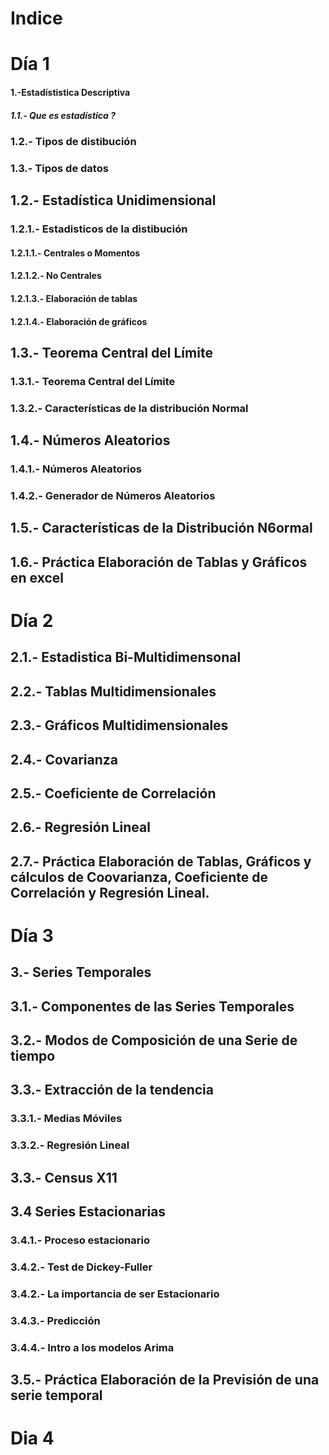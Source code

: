 # Indice

# Día 1

#### 1.-Estadístistica Descriptiva

##### 1.1.- Que es estadística ?
### 1.2.- Tipos de distibución
### 1.3.- Tipos de datos

## 1.2.- Estadística Unidimensional

### 1.2.1.- Estadisticos de la distibución
#### 1.2.1.1.- Centrales o Momentos
#### 1.2.1.2.- No Centrales
#### 1.2.1.3.- Elaboración de tablas
#### 1.2.1.4.- Elaboración de gráficos

## 1.3.- Teorema Central del Límite

### 1.3.1.- Teorema Central del Límite
### 1.3.2.- Características de la distribución Normal

## 1.4.- Números Aleatorios

### 1.4.1.- Números Aleatorios
### 1.4.2.- Generador de Números Aleatorios

## 1.5.- Características de la Distribución N6ormal

## 1.6.- Práctica Elaboración de Tablas y Gráficos en excel


# Día 2

## 2.1.- Estadistica Bi-Multidimensonal
## 2.2.- Tablas Multidimensionales
## 2.3.- Gráficos Multidimensionales
## 2.4.- Covarianza
## 2.5.- Coeficiente de Correlación
## 2.6.- Regresión Lineal

## 2.7.- Práctica Elaboración de Tablas, Gráficos y cálculos de Coovarianza, Coeficiente de Correlación y Regresión Lineal.

# Día 3

## 3.- Series Temporales

## 3.1.- Componentes de las Series Temporales
## 3.2.- Modos de Composición de una Serie de tiempo
## 3.3.- Extracción de la tendencia
### 3.3.1.- Medias Móviles
### 3.3.2.- Regresión Lineal
## 3.3.- Census X11

## 3.4 Series Estacionarias
### 3.4.1.- Proceso estacionario
### 3.4.2.- Test de Dickey-Fuller
### 3.4.2.- La importancia de ser Estacionario
### 3.4.3.- Predicción
### 3.4.4.- Intro a los modelos Arima

## 3.5.- Práctica Elaboración de la Previsión de una serie temporal

# Dia 4

## 
